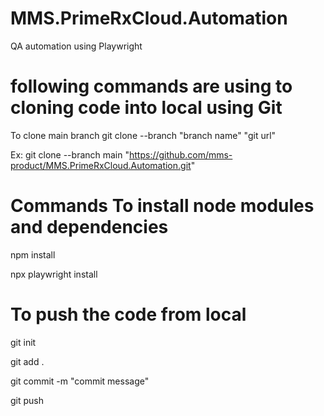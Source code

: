 # MMS.PrimeRxCloud.Automation
QA automation using Playwright

# following commands are using to cloning code into local using Git

To clone main branch
git clone --branch "branch name" "git url"

Ex: git clone --branch main "https://github.com/mms-product/MMS.PrimeRxCloud.Automation.git"

# Commands To install node modules and dependencies
npm install

npx playwright install

# To push the code from local
git init

git add .

git commit -m "commit message"

git push

